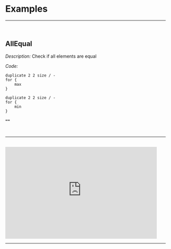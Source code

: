 # Examples
-----

<br>

## AllEqual
*Description:* Check if all elements are equal

*Code:*
```
duplicate 2 2 size / - 
for { 
    max 
}

duplicate 2 2 size / - 
for { 
    min 
}

==
```

<br>

-----

<br>

<iframe src="https://uporto-my.sharepoint.com/personal/up202106124_up_pt/_layouts/15/Doc.aspx?sourcedoc={a6842a00-3ef1-408e-8953-2f7aa042a280}&amp;action=embedview&amp;wdAr=1.7777777777777777" width="476px" height="288px" frameborder="0">This is an embedded <a target="_blank" href="https://office.com">Microsoft Office</a> presentation, powered by <a target="_blank" href="https://office.com/webapps">Office</a>.</iframe>

<br>

-----